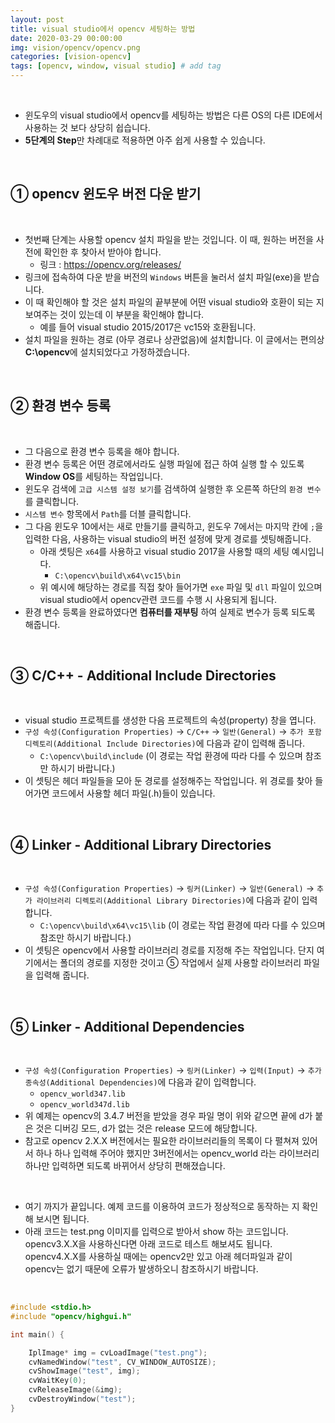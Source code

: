 ```yaml
---
layout: post
title: visual studio에서 opencv 세팅하는 방법
date: 2020-03-29 00:00:00
img: vision/opencv/opencv.png
categories: [vision-opencv] 
tags: [opencv, window, visual studio] # add tag
---
```


<br>

- 윈도우의 visual studio에서 opencv를 세팅하는 방법은 다른 OS의 다른 IDE에서 사용하는 것 보다 상당히 쉽습니다.
- **5단계의 Step**만 차례대로 적용하면 아주 쉽게 사용할 수 있습니다.

<br>

## **① opencv 윈도우 버전 다운 받기**

<br>

- 첫번째 단계는 사용할 opencv 설치 파일을 받는 것입니다. 이 때, 원하는 버전을 사전에 확인한 후 찾아서 받아야 합니다.
    - 링크 : https://opencv.org/releases/
- 링크에 접속하여 다운 받을 버전의 `Windows` 버튼을 눌러서 설치 파일(exe)을 받습니다.
- 이 때 확인해야 할 것은 설치 파일의 끝부분에 어떤 visual studio와 호환이 되는 지 보여주는 것이 있는데 이 부분을 확인해야 합니다.
    - 예를 들어 visual studio 2015/2017은 vc15와 호환됩니다.
- 설치 파일을 원하는 경로 (아무 경로나 상관없음)에 설치합니다. 이 글에서는 편의상 **C:\opencv**에 설치되었다고 가정하겠습니다.    
    
<br>

## **② 환경 변수 등록**

<br>

- 그 다음으로 환경 변수 등록을 해야 합니다.
- 환경 변수 등록은 어떤 경로에서라도 실행 파일에 접근 하여 실행 할 수 있도록 **Window OS**를 세팅하는 작업입니다.
- 윈도우 검색에 `고급 시스템 설정 보기`를 검색하여 실행한 후 오른쪽 하단의 `환경 변수`를 클릭합니다.
- `시스템 변수` 항목에서 `Path`를 더블 클릭합니다.
- 그 다음 윈도우 10에서는 새로 만들기를 클릭하고, 윈도우 7에서는 마지막 칸에 `;`을 입력한 다음, 사용하는 visual studio의 버전 설정에 맞게 경로를 셋팅해줍니다.
    - 아래 셋팅은 `x64`를 사용하고 visual studio 2017을 사용할 때의 세팅 예시입니다.
        - `C:\opencv\build\x64\vc15\bin`
    - 위 예시에 해당하는 경로를 직접 찾아 들어가면 `exe` 파일 및 `dll` 파일이 있으며 visual studio에서 opencv관련 코드를 수행 시 사용되게 됩니다.
- 환경 변수 등록을 완료하였다면 **컴퓨터를 재부팅** 하여 실제로 변수가 등록 되도록 해줍니다.

<br>

## **③ C/C++ - Additional Include Directories**

<br>

- visual studio 프로젝트를 생성한 다음 프로젝트의 속성(property) 창을 엽니다.
- `구성 속성(Configuration Properties)` → `C/C++` → `일반(General)` → `추가 포함 디렉토리(Additional Include Directories)`에 다음과 같이 입력해 줍니다.
    - `C:\opencv\build\include` (이 경로는 작업 환경에 따라 다를 수 있으며 참조만 하시기 바랍니다.)
- 이 셋팅은 헤더 파일들을 모아 둔 경로를 설정해주는 작업입니다. 위 경로를 찾아 들어가면 코드에서 사용할 헤더 파일(.h)들이 있습니다.

<br>

## **④ Linker - Additional Library Directories**

<br>

- `구성 속성(Configuration Properties)` → `링커(Linker)` → `일반(General)` → `추가 라이브러리 디렉토리(Additional Library Directories)`에 다음과 같이 입력합니다.
    - `C:\opencv\build\x64\vc15\lib` (이 경로는 작업 환경에 따라 다를 수 있으며 참조만 하시기 바랍니다.)
- 이 셋팅은 opencv에서 사용할 라이브러리 경로를 지정해 주는 작업입니다. 단지 여기에서는 폴더의 경로를 지정한 것이고 ⑤ 작업에서 실제 사용할 라이브러리 파일을 입력해 줍니다.

<br>

## **⑤ Linker - Additional Dependencies**

<br>

- `구성 속성(Configuration Properties)` → `링커(Linker)` → `입력(Input)` → `추가 종속성(Additional Dependencies)`에 다음과 같이 입력합니다.
    - `opencv_world347.lib`
    - `opencv_world347d.lib`
- 위 예제는 opencv의 3.4.7 버전을 받았을 경우 파일 명이 위와 같으면 끝에 d가 붙은 것은 디버깅 모드, d가 없는 것은 release 모드에 해당합니다.
- 참고로 opencv 2.X.X 버전에서는 필요한 라이브러리들의 목록이 다 펼쳐져 있어서 하나 하나 입력해 주어야 했지만 3버전에서는 opencv_world 라는 라이브러리 하나만 입력하면 되도록 바뀌어서 상당히 편해졌습니다.

<br>

- 여기 까지가 끝입니다. 예제 코드를 이용하여 코드가 정상적으로 동작하는 지 확인해 보시면 됩니다. 
- 아래 코드는 test.png 이미지를 입력으로 받아서 show 하는 코드입니다. opencv3.X.X을 사용하신다면 아래 코드로 테스트 해보셔도 됩니다. opencv4.X.X를 사용하실 때에는 opencv2만 있고 아래 헤더파일과 같이 opencv는 없기 때문에 오류가 발생하오니 참조하시기 바랍니다.

<br>

```c
#include <stdio.h>
#include "opencv/highgui.h"

int main() {

	IplImage* img = cvLoadImage("test.png");
	cvNamedWindow("test", CV_WINDOW_AUTOSIZE);
	cvShowImage("test", img);
	cvWaitKey(0);
	cvReleaseImage(&img);
	cvDestroyWindow("test");
}
```